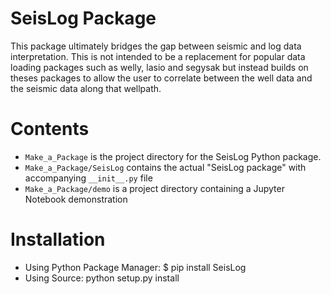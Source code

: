 # SeisLog Package

This package ultimately bridges the gap between seismic and log data interpretation. This is not intended to be a replacement for popular data loading packages such as welly, lasio and segysak but instead builds on theses packages to allow the user to correlate between the well data and the seismic data along that wellpath. 

# Contents
- `Make_a_Package` is the project directory for the SeisLog Python package.
- `Make_a_Package/SeisLog` contains the actual "SeisLog package" with accompanying  `__init__.py` file
- `Make_a_Package/demo` is a project directory containing a Jupyter Notebook demonstration

# Installation

- Using Python Package Manager: $ pip install SeisLog
- Using Source: python setup.py install
